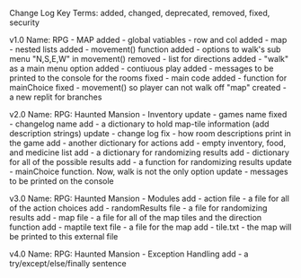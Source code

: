 Change Log Key Terms:
   added, changed, deprecated, removed, fixed, security

v1.0
Name: RPG - MAP
added - global vatiables - row and col
added - map - nested lists
added - movement() function
added - options to walk's sub menu "N,S,E,W" in movement()
removed - list for directions
added - "walk" as a main menu option
added - contiuous play
added - messages to be printed to the console for the rooms
fixed - main code 
added - function for mainChoice
fixed - movement() so player can not walk off "map"
created - a new replit for branches

v2.0
Name: RPG: Haunted Mansion - Inventory
update - games name
fixed - changelog name
add - a dictionary to hold map-tile information (add description strings)
update - change log
fix - how room descriptions print in the game
add - another dictionary for actions
add - empty inventory, food, and medicine list
add - a dictionary for randomizing results
add - dictionary for all of the possible results
add - a function for randomizing results
update - mainChoice function. Now, walk is not the only option
update - messages to be printed on the console

v3.0
Name: RPG: Haunted Mansion - Modules
add - action file - a file for all of the action choices
add - randomResults file - a file for randomizing results
add - map file - a file for all of the map tiles and the direction function
add - maptile text file - a file for the map
add - tile.txt - the map will be printed to this external file

v4.0
Name: RPG: Haunted Mansion - Exception Handling
add - a try/except/else/finally sentence